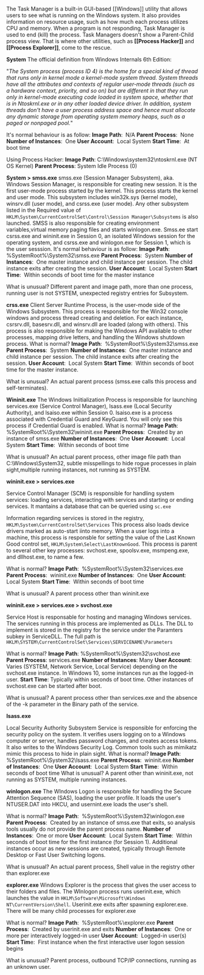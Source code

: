 The Task Manager is a built-in GUI-based [[Windows]] utility that allows users to see what is running on the Windows system. It also provides information on resource usage, such as how much each process utilizes CPU and memory. When a program is not responding, Task Manager is used to end (kill) the process.
Task Managers doesn't show a Parent-Child process view. That is where other utilities, such as **[[Process Hacker]]** and **[[Process Explorer]]**, come to the rescue.

**System**
The official definition from Windows Internals 6th Edition:

"_The System process (process ID 4) is the home for a special kind of thread that runs only in kernel mode a kernel-mode system thread. System threads have all the attributes and contexts of regular user-mode threads (such as a hardware context, priority, and so on) but are different in that they run only in kernel-mode executing code loaded in system space, whether that is in Ntoskrnl.exe or in any other loaded device driver. In addition, system threads don't have a user process address space and hence must allocate any dynamic storage from operating system memory heaps, such as a paged or nonpaged pool._"

It's normal behaviour is as follow:
**Image Path**:  N/A
**Parent Process**:  None
**Number of Instances**:  One
**User Account**:  Local System
**Start Time**:  At boot time

Using Process Hacker:
  **Image Path**: C:\Windows\system32\ntoskrnl.exe (NT OS Kernel)
**Parent Process**: System Idle Process (0)

**System > smss.exe**
smss.exe (Session Manager Subsystem), aka. Windows Session Manager, is responsible for creating new session. It is the first user-mode process started by the kernel. This process starts the kernel and user mode. This subsystem includes win32k.sys (kernel mode), winsrv.dll (user mode), and csrss.exe (user mode). Any other subsystem listed in the Required value of `HKLM\System\CurrentControlSet\Control\Session Manager\Subsystems` is also launched. SMSS is also responsible for creating environment variables,virtual memory paging files and starts winlogon.exe.
Smss.ee start csrss.exe and wininit.exe in Session 0, an isolated Windows session for the operating system, and csrss.exe and winlogon.exe for Session 1, which is the user sesssion.
It's normal behaviour is as follow:
**Image Path**:  %SystemRoot%\System32\smss.exe
**Parent Process**:  System
**Number of Instances**:  One master instance and child instance per session. The child instance exits after creating the session.
**User Account**:  Local System
**Start Time**:  Within seconds of boot time for the master instance

What is unusual?
Different parent and image path, more than one process, running user is not SYSTEM, unexpected registry entries for Subsystem.

**crss.exe**
Client Server Runtime Process, is the user-mode side of the Windows Subsystem. This process is responsible for the Win32 console windows and process thread creating and deletion. For each instance, csrsrv.dll, basesrv.dll, and winsrv.dll are loaded (along with others).
This process is also responsible for making the Windows API available to other processes, mapping drive letters, and handling the Windows shutdown process.
What is normal?
**Image Path**:  %SystemRoot%\System32\smss.exe
**Parent Process**:  System
**Number of Instances**:  One master instance and child instance per session. The child instance exits after creating the session.
**User Account**:  Local System
**Start Time**:  Within seconds of boot time for the master instance.

What is unusual?
An actual parent process (smss.exe calls this process and self-terminates).

**Wininit.exe**
The Windows Iniitialization Process is responsible for launching services.exe (Service Control Manager), lsass.exe (Local Security Authority), and lsaiso.exe within Session 0.
lsaiso.exe is a process associated with Credential Guard and KeyGuard. You will only see this process if Credential Guard is enabled.
What is normal?
**Image Path**:  %SystemRoot%\System32\wininit.exe
**Parent Process**:  Created by an instance of smss.exe
**Number of Instances**:  One
**User Account**:  Local System
**Start Time**:  Within seconds of boot time

What is unusual?
An actual parent process, other image file path than C:\Windows\System32, subtle misspellings to hide rogue processes in plain sight,multiple running instances, not running as SYSTEM.

**wininit.exe > services.exe**

Service Control Manager (SCM) is responsible for handling system services: loading services, interacting with services and starting or ending services. It mantains a database that can be queried using `sc.exe`

Information regarding services is stored in the registry, `HKLM\System\CurrentControlSet\Services`
This process also loads device drivers marked as auto-start iinto memory.
When a user logs into a machine, this process is responsble for setting the value of the Last Known Good control set, `HKLM\System\Select\LastKnownGood`.
This process is parent to several other key processes: svchost.exe, spoolsv.exe, msmpeng.exe, and dllhost.exe, to name a few.

What is normal?
**Image Path**:  %SystemRoot%\System32\services.exe
**Parent Process**:  wininit.exe
**Number of Instances**:  One
**User Account**:  Local System
**Start Time**:  Within seconds of boot time

What is unusual?
A parent process other than wininit.exe

**wininit.exe > services.exe > svchost.exe**

Service Host is responsable for hosting and managing Windows services.
The services running in this process are implemented as DLLs. The DLL to implement is stored in the registry for the service under the Paramters subkey in ServiceDLL. The full path is `HKLM\SYSTEM\CurrentControlSet\Services\SERVICENAME\Parameters`

What is normal?
**Image Path**: %SystemRoot%\System32\svchost.exe
**Parent Process**: services.exe
**Number of Instances**: Many
**User Account**: Varies (SYSTEM, Network Service, Local Service) depending on the svchost.exe instance. In Windows 10, some instances run as the logged-in user.
**Start Time**: Typically within seconds of boot time. Other instances of svchost.exe can be started after boot.

What is unusual?
A parent process other than services.exe and the absence of the -k parameter in the Binary path of the service.

**lsass.exe**

Local Security Authority Subsystem Service is responsible for enforcing the security policy on the system. It verifies users logging on to a Windows computer or server, handles password changes, and creates access tokens. It also writes to the Windows Security Log.
Common tools such as mimikatz mimic this process to hide in plain sight.
What is normal?
**Image Path**:  %SystemRoot%\System32\lsass.exe
**Parent Process**:  wininit.exe
**Number of Instances**:  One
**User Account**:  Local System
**Start Time**:  Within seconds of boot time
What is unusual?
A parent other than wininit.exe, not running as SYSTEM, multiple running instances.

**winlogon.exe**
The WIndows Logon is responsible for handling the Secure Attention Sequence (SAS), loading the user profile. It loads the user's NTUSER.DAT into HKCU, and usernint.exe loads the user's shell.

What is normal?
**Image Path**:  %SystemRoot%\System32\winlogon.exe
**Parent Process**:  Created by an instance of smss.exe that exits, so analysis tools usually do not provide the parent process name.
**Number of Instances**:  One or more
**User Account**:  Local System
**Start Time**:  Within seconds of boot time for the first instance (for Session 1). Additional instances occur as new sessions are created, typically through Remote Desktop or Fast User Switching logons.

What is unusual?
An actual parent process, Shell value in the registry other than explorer.exe

**explorer.exe**
Windows Explorer is the process that gives the user access to their folders and files.
The WInlogon process runs userinit.exe, which launches the value in `HKLM\Software\Microsoft\Windows NT\CurrentVersion\Shell`. Userinit.exe exits after spawning explorer.exe.
There will be many child processes for explorer.exe

What is normal?
**Image Path**:  %SystemRoot%\explorer.exe
**Parent Process**:  Created by userinit.exe and exits
**Number of Instances**:  One or more per interactively logged-in user
**User Account**:  Logged-in user(s)
**Start Tim**e:  First instance when the first interactive user logon session begins

What is unusual?
Parent process, outbound TCP/IP connections, running as an unknown user.
